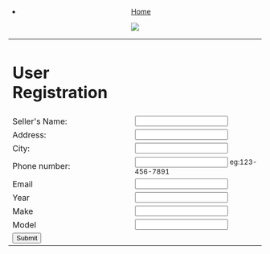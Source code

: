 <?php
include dbconnect.php;
?>
<!DOCTYPE html>
<html>
	<head>
			<title>Registration</title>
			<link rel="Stylesheet" type="text/css" href="css/style.css">
	</head>
	<body>
		<header>
		<ul>
			<li><a href="index.html">Home</a></li>
		</ul>
		<div class="logo">
					<img src="logo.png">
			<form action="insertsection.php" method="POST">
				<table class="title">
					<tr>
					<td><h1>User Registration</h1></td>
					</tr>
					<tr>
						<td>Seller's Name:</td>
						<td><input type="text" name=sellername required></td>
					</tr>
					<tr>
						<td>Address:</td>
						<td><input type="text" name=Address required></td>
					</tr>
					<tr>
						<td>City:</td>
						<td>
							<input type="text" name=City required>
						</td>
					</tr>
					<tr>
						<td>Phone number:</td>
						<td>
							<input type="tel" id="phone" name="phone" pattern=[0-9]{3}-[0-9]{3}-[0-9]{4}  required>
							<small>eg:123-456-7891</small>
						</td>
					</tr>
					<tr>
						<td>Email</td>
						<td>
							<input type="email" name=Email pattern="[a-zA-Z0-9._%+-]+@[a-zA-Z0-9.-]+\.[a-zA-Z]{2,}$"  required>
						</td>
					</tr>
					<tr>
						<td>Year</td>
						<td>
							<input type="text" name=Year pattern=[0-9]{4} title="Please enter valid year details" required>
						</td>
					</tr>
					<tr>
						<td>Make</td>
						<td>
							<input type="text" name=Make title="Please enter valid Make details" required>
						</td>
					</tr>
					<tr>
						<td>Model</td>
						<td>
							<input type="text" name=Model title="Please enter valid Model details" required>
						</td>
					</tr>
					<tr>
						<td>
							<input type="submit">
						</td>
					</tr>
				</table>
			</form>
		</header>
	</body>
</html>
